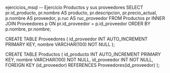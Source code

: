  ejercicios_msql
-- Ejercicio Productos y sus proveedores
SELECT 
    pr.id_producto,
    pr.nombre AS producto,
    pr.descripcion,
    pr.precio_actual,
    p.nombre AS proveedor,
    p.ruc AS ruc_proveedor
FROM 
    Productos pr
INNER JOIN 
    Proveedores p ON pr.id_proveedor = p.id_proveedor
ORDER BY 
    p.nombre, pr.nombre;


CREATE TABLE Proveedores (
    id_proveedor INT AUTO_INCREMENT PRIMARY KEY,
    nombre VARCHAR(100) NOT NULL
);

CREATE TABLE Productos (
    id_producto INT AUTO_INCREMENT PRIMARY KEY,
    nombre VARCHAR(100) NOT NULL,
    id_proveedor INT NOT NULL,
    FOREIGN KEY (id_proveedor) REFERENCES Proveedores(id_proveedor)
);